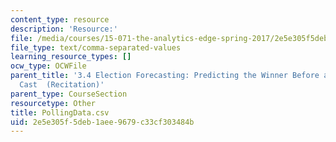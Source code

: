 ```yaml
---
content_type: resource
description: 'Resource:'
file: /media/courses/15-071-the-analytics-edge-spring-2017/2e5e305f5deb1aee9679c33cf303484b_PollingData.csv
file_type: text/comma-separated-values
learning_resource_types: []
ocw_type: OCWFile
parent_title: '3.4 Election Forecasting: Predicting the Winner Before any Votes are
  Cast  (Recitation)'
parent_type: CourseSection
resourcetype: Other
title: PollingData.csv
uid: 2e5e305f-5deb-1aee-9679-c33cf303484b
---
```

